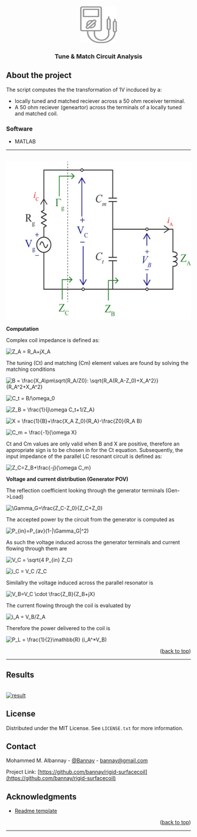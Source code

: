 <div id="top"></div>
<!-- PROJECT LOGO -->
<br />
<div align="center">
  <a href="https://github.com/bannay/tmc-analysis">
    <img src="images/logo.png" alt="Logo" width="100" height="100">
  </a>
<br>


<h3 align="center">Tune & Match Circuit Analysis</h3>
</div>

<!-- ABOUT THE PROJECT -->
## **About the project**
The script computes the the transformation of 1V incduced by a:

* locally tuned and matched reciever across a 50 ohm receiver terminal.
* A 50 ohm reciever (geneartor) across the terminals of a locally tuned and matched coil.

### Software
* MATLAB 
***

<br />
  <a href="https://github.com/bannay/tmc-analysis">
    <img src="images/circuit.jpg" alt="circuit" width="540" height="430">
  </a>
<br>

**Computation**

Complex coil impedance is defined as:

![Z_A = R_A+jX_A](https://render.githubusercontent.com/render/math?math=\color{magenta}%5Cdisplaystyle+%5Cdisplaystyle+Z_A+%3D+R_A%2BjX_A)

The tuning (Ct) and matching (Cm) element values are found by solving the matching conditions

![B = \frac{X_A\pm\sqrt{R_A/Z0}\: \sqrt{R_A(R_A-Z_0)+X_A^2}}{R_A^2+X_A^2}
](https://render.githubusercontent.com/render/math?math=\color{magenta}%5Cdisplaystyle+%5Cdisplaystyle+B+%3D+%5Cfrac%7BX_A%5Cpm%5Csqrt%7BR_A%2FZ0%7D%5C%3A+%5Csqrt%7BR_A%28R_A-Z_0%29%2BX_A%5E2%7D%7D%7BR_A%5E2%2BX_A%5E2%7D%0A)

![C_t = B/\omega_0
](https://render.githubusercontent.com/render/math?math=\color{magenta}%5Cdisplaystyle+%5Cdisplaystyle+C_t+%3D+B%2F%5Comega_0%0A)

![Z_B = \frac{1}{j\omega C_t+1/Z_A}
](https://render.githubusercontent.com/render/math?math=\color{magenta}%5Cdisplaystyle+%5Cdisplaystyle+Z_B+%3D+%5Cfrac%7B1%7D%7Bj%5Comega+C_t%2B1%2FZ_A%7D%0A)

![X = \frac{1}{B}+\frac{X_A Z_0}{R_A}-\frac{Z0}{R_A B}
](https://render.githubusercontent.com/render/math?math=\color{magenta}%5Cdisplaystyle+%5Cdisplaystyle+X+%3D+%5Cfrac%7B1%7D%7BB%7D%2B%5Cfrac%7BX_A+Z_0%7D%7BR_A%7D-%5Cfrac%7BZ0%7D%7BR_A+B%7D%0A)

![C_m = \frac{-1}{\omega X}](https://render.githubusercontent.com/render/math?math=\color{magenta}%5Cdisplaystyle+%5Cdisplaystyle+C_m+%3D+%5Cfrac%7B-1%7D%7B%5Comega+X%7D)

Ct and Cm values are only valid when B and X are positive, therefore an appropriate sign is to be chosen in for the Ct equation. Subsequently, the input impedance of the parallel LC resonant circuit is defined as:

![Z_C=Z_B+\frac{-j}{\omega C_m}
](https://render.githubusercontent.com/render/math?math=\color{magenta}%5Cdisplaystyle+%5Cdisplaystyle+Z_C%3DZ_B%2B%5Cfrac%7B-j%7D%7B%5Comega+C_m%7D%0A)

**Voltage and current distribution (Generator POV)**

The reflection coefficient looking through the generator terminals (Gen->Load)

![\Gamma_G=\frac{Z_C-Z_0}{Z_C+Z_0}](https://render.githubusercontent.com/render/math?math=\color{magenta}%5Cdisplaystyle+%5Cdisplaystyle+%5CGamma_G%3D%5Cfrac%7BZ_C-Z_0%7D%7BZ_C%2BZ_0%7D)

The accepted power by the circuit from the generator is computed as

![P_{in}=P_{av}(1-|\Gamma_G|^2)](https://render.githubusercontent.com/render/math?math=\color{magenta}%5Cdisplaystyle+%5Cdisplaystyle+P_%7Bin%7D%3DP_%7Bav%7D%281-%7C%5CGamma_G%7C%5E2%29)

As such the voltage induced across the generator terminals and current flowing through them are

![V_C = \sqrt{4 P_{in} Z_C}
](https://render.githubusercontent.com/render/math?math=\color{magenta}\displaystyle+\displaystyle+V_C+%3D+\sqrt{4+P_{in}+Z_C}%0A)

![i_C = V_C /Z_C](https://render.githubusercontent.com/render/math?math=\color{magenta}%5Cdisplaystyle+%5Cdisplaystyle+i_C+%3D+V_C+%2FZ_C)

Similallry the voltage induced across the parallel resonator is

![V_B=V_C \cdot \frac{Z_B}{Z_B+jX}](https://render.githubusercontent.com/render/math?math=\color{magenta}%5Cdisplaystyle+%5Cdisplaystyle+V_B%3DV_C+%5Ccdot+%5Cfrac%7BZ_B%7D%7BZ_B%2BjX%7D)

The current flowing through the coil is evaluated by

![i_A = V_B/Z_A](https://render.githubusercontent.com/render/math?math=\color{magenta}%5Cdisplaystyle+%5Cdisplaystyle+i_A+%3D+V_B%2FZ_A)

Therefore the power delivered to the coil is

![P_L = \frac{1}{2}\mathbb{R} (i_A^*V_B)](https://render.githubusercontent.com/render/math?math=\color{magenta}%5Cdisplaystyle+%5Cdisplaystyle+P_L+%3D+%5Cfrac%7B1%7D%7B2%7D%5Cmathbb%7BR%7D+%28i_A%5E%2AV_B%29)

<p align="right">(<a href="#top">back to top</a>)</p>

***
<!-- Results -->
## Results
<br />
  <a href="https://github.com/bannay/tmc-analysis">
    <img src="images/result.jpg" alt="result" width="560" height="420">
  </a>
<br>

<!-- LICENSE -->
## License

Distributed under the MIT License. See `LICENSE.txt` for more information.

<!-- CONTACT -->
## Contact

Mohammed M. Albannay - [@Bannay](https://twitter.com/bannay) - bannay@gmail.com

Project Link: [https://github.com/bannay/rigid-surfacecoil](https://github.com/bannay/rigid-surfacecoil)

<!-- ACKNOWLEDGMENTS -->
## Acknowledgments

* [Readme template](https://github.com/othneildrew/Best-README-Template)

<p align="right">(<a href="#top">back to top</a>)</p>

***
